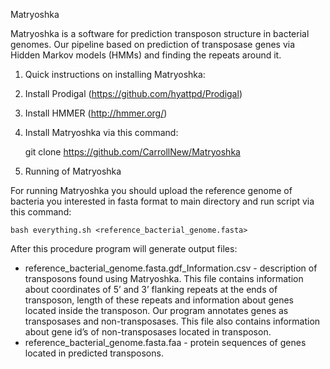 Matryoshka

Matryoshka is a software for prediction transposon structure in bacterial genomes. Our pipeline based on prediction of transposase genes via Hidden Markov models (HMMs) and finding the repeats around it.


1. Quick instructions on installing Matryoshka:

1. Install Prodigal (https://github.com/hyattpd/Prodigal)
2. Install HMMER (http://hmmer.org/)
3. Install Matryoshka via this command:


    git clone https://github.com/CarrollNew/Matryoshka


2. Running of Matryoshka

For running Matryoshka you should upload the reference genome of bacteria you interested in fasta format to main directory and run script via this command:


    bash everything.sh <reference_bacterial_genome.fasta>

After this procedure program will generate output files:


- reference_bacterial_genome.fasta.gdf_Information.csv - description of transposons found using Matryoshka. This file contains information about coordinates of 5’ and 3’ flanking repeats at the ends of transposon, length of these repeats and information about genes located inside the transposon. Our program annotates genes as transposases and non-transposases. This file also contains information about gene id’s of non-transposases located in transposon.
- reference_bacterial_genome.fasta.faa - protein sequences of genes located in predicted transposons.
